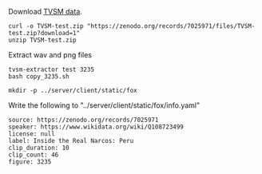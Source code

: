 
Download [TVSM data](https://zenodo.org/records/7025971).

```
curl -o TVSM-test.zip "https://zenodo.org/records/7025971/files/TVSM-test.zip?download=1"
unzip TVSM-test.zip
```

Extract wav and png files

```
tvsm-extractor test 3235
bash copy_3235.sh
```

```
mkdir -p ../server/client/static/fox
```

Write the following to "../server/client/static/fox/info.yaml"

```
source: https://zenodo.org/records/7025971
speaker: https://www.wikidata.org/wiki/Q108723499
license: null
label: Inside the Real Narcos: Peru
clip_duration: 10
clip_count: 46
figure: 3235
```

